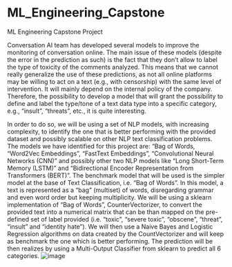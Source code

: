 # ML_Engineering_Capstone
ML Engineering Capstone Project

Conversation AI team has developed several models to improve the monitoring of conversation online. The main issue of these models (despite the error in the prediction as such) is the fact that they don’t allow to label the type of toxicity of the comments analyzed. This means that we cannot really generalize the use of these predictions, as not all online platforms may be willing to act on a text (e.g., with censorship) with the same level of intervention. It will mainly depend on the internal policy of the company. Therefore, the possibility to develop a model that will grant the possibility to define and label the type/tone of a text data type into a specific category, e.g., “insult”, “threats”, etc., it is quite interesting. 

In order to do so, we will be using a set of NLP models, with increasing complexity, to identify the one that is better performing with the provided dataset and possibly scalable on other NLP text classification problems. The models we have identified for this project are: “Bag of Words, “Word2Vec Embeddings”, “FastText Embeddings”, “Convolutional Neural Networks (CNN)” and possibly other two NLP models like “Long Short-Term Memory (LSTM)” and “Bidirectional Encoder Representation from Transformers (BERT)”. 
The benchmark model that will be used is the simpler model at the base of Text Classification, i.e. “Bag of Words”. In this model, a text is represented as a “bag” (multiset) of words, disregarding grammar and even word order but keeping multiplicity. We will be using a sklearn implementation of “Bag of Words”, CounterVectorizer, to convert the provided text into a numerical matrix that can be than mapped on the pre-defined set of label provided (i.e. “toxic”, “severe toxic”, “obscene”, “threat”, “insult” and “identity hate”). We will then use a Naive Bayes and Logistic Regression algorithms on data created by the CountVectorizer and will keep as benchmark the one which is better performing. The prediction will be then realizes by using a Multi-Output Classifier from sklearn to predict all 6 categories. 
![image](https://user-images.githubusercontent.com/75212182/137176014-e636128a-fa6b-4c51-80dd-f619b6e1ef66.png)
